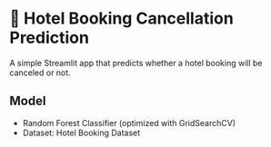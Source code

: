 # 🏨 Hotel Booking Cancellation Prediction

A simple Streamlit app that predicts whether a hotel booking will be canceled or not.

## Model
- Random Forest Classifier (optimized with GridSearchCV)
- Dataset: Hotel Booking Dataset
